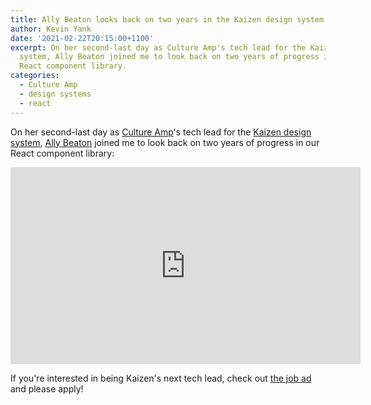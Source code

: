 ```yaml
---
title: Ally Beaton looks back on two years in the Kaizen design system
author: Kevin Yank
date: '2021-02-22T20:15:00+1100'
excerpt: On her second-last day as Culture Amp's tech lead for the Kaizen design
  system, Ally Beaton joined me to look back on two years of progress in our
  React component library.
categories:
  - Culture Amp
  - design systems
  - react
---
```


On her second-last day as [Culture Amp]'s tech lead for the
[Kaizen design system], [Ally Beaton] joined me to look back on two years of
progress in our React component library:

<iframe width="560" height="315" src="https://www.youtube-nocookie.com/embed/Gn6w_nE0eYk" title="YouTube video player" frameborder="0" allow="accelerometer; autoplay; clipboard-write; encrypted-media; gyroscope; picture-in-picture" allowfullscreen></iframe>

If you're interested in being Kaizen's next tech lead, check out [the job ad]
and please apply!

[Ally Beaton]: https://twitter.com/trycatchally
[Culture Amp]: https://www.cultureamp.com
[Kaizen design system]: https://cultureamp.design
[the job ad]: https://boards.greenhouse.io/cultureamp/jobs/3880125
